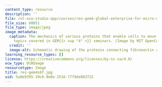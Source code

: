 ```yaml
---
content_type: resource
description: ''
file: /ol-ocw-studio-app/courses/res-gem4-global-enterprise-for-micro-mechanics-and-molecular-medicine-gem4-summer-2006-summer-2007/5a8e939539c69e0e251677f9de883722_res-gem4s07.jpg
file_size: 88051
file_type: image/jpeg
image_metadata:
  caption: The mechanics of various proteins that enable cells to move is one of the
    topics covered in GEM{{< sup "4" >}} seminars. (Image by MIT OpenCourseWare.)
  credit: ''
  image-alt: Schematic drawing of the proteins connecting fibronectin and actin filaments.
learning_resource_types: []
license: https://creativecommons.org/licenses/by-nc-sa/4.0/
ocw_type: OCWImage
resourcetype: Image
title: res-gem4s07.jpg
uid: 5a8e9395-39c6-9e0e-2516-77f9de883722
---
```


